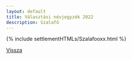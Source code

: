 ```yaml
---
layout: default
title: Választási névjegyzék 2022
description: Szalafő
---
```


{% include settlementHTMLs/Szalafooxx.html %}

[Vissza](./)